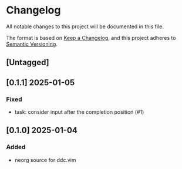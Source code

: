 # Changelog

All notable changes to this project will be documented in this file.

The format is based on [Keep a Changelog](https://keepachangelog.com/en/1.1.0/),
and this project adheres to
[Semantic Versioning](https://semver.org/spec/v2.0.0.html).

## [Untagged]

## [0.1.1] 2025-01-05

### Fixed

- task: consider input after the completion position (#1)

## [0.1.0] 2025-01-04

### Added

- neorg source for ddc.vim
